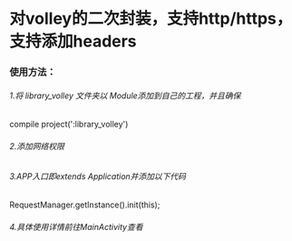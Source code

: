 <h1> 对volley的二次封装，支持http/https，支持添加headers</h1>
<h3> 使用方法：</h3>
<h6>1.将 library_volley 文件夹以 Module添加到自己的工程，并且确保</h6>
compile project(':library_volley')
<h6>2.添加网络权限</h6>
<h6>3.APP入口即extends Application并添加以下代码</h6>
RequestManager.getInstance().init(this);
<h6>4.具体使用详情前往MainActivity查看</h6>

